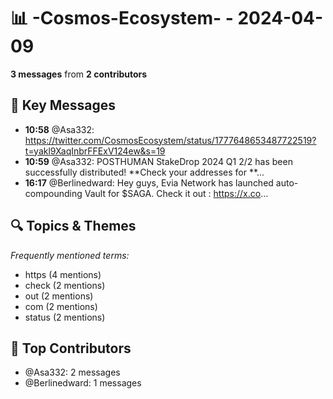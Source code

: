 # 📊 -Cosmos-Ecosystem- - 2024-04-09
**3 messages** from **2 contributors**

## 💬 Key Messages
- **10:58** @Asa332: https://twitter.com/CosmosEcosystem/status/1777648653487722519?t=yakl9XaqInbrFFExV124ew&s=19
- **10:59** @Asa332: POSTHUMAN StakeDrop 2024 Q1 2/2 has been successfully distributed! 
**Check your addresses for **...
- **16:17** @Berlinedward: Hey guys,
Evia Network has launched auto-compounding Vault for $SAGA.
Check it out : https://x.co...

## 🔍 Topics & Themes
*Frequently mentioned terms:*
- https (4 mentions)
- check (2 mentions)
- out (2 mentions)
- com (2 mentions)
- status (2 mentions)

## 👥 Top Contributors
- @Asa332: 2 messages
- @Berlinedward: 1 messages